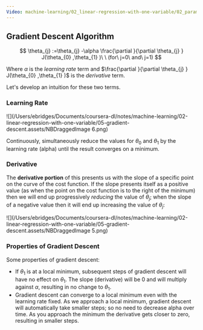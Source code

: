 ```yaml
---
Video: machine-learning/02_linear-regression-with-one-variable/02_parameter-learning/03_gradient-descent-intuition.mp4
---
```


## Gradient Descent Algorithm

$$
\theta_{j} :=\theta_{j} -\alpha \frac{\partial }{\partial \theta_{j} } J(\theta_{0} ,\theta_{1} )\  \  (for\  j=0\  and\  j=1)
$$

Where $\alpha$ is the _learning rate_ term and $\frac{\partial }{\partial \theta_{j} } J(\theta_{0} ,\theta_{1} )$ is the _derivative_ term.

Let's develop an intuition for these two terms.

### Learning Rate

![](/Users/ebridges/Documents/coursera-dl/notes/machine-learning/02-linear-regression-with-one-variable/05-gradient-descent.assets/NBDraggedImage 6.png)

Continuously, simultaneously reduce the values for $\theta_{0}$ and $\theta_{1}$ by the learning rate (alpha) until the result converges on a minimum.

### Derivative

The **derivative portion** of this presents us with the slope of a specific point on the curve of the cost function.  If the slope presents itself as a positive value (as when the point on the cost function is to the right of the minimum) then we will end up progressively *reducing* the value of $\theta_{j}$; when the slope of a negative value then it will end up increasing the value of $\theta_{j}$:

![](/Users/ebridges/Documents/coursera-dl/notes/machine-learning/02-linear-regression-with-one-variable/05-gradient-descent.assets/NBDraggedImage 5.png)

### Properties of Gradient Descent

Some properties of gradient descent:

* If $\theta_{1}$ is at a local minimum, subsequent steps of gradient descent will have no effect on $\theta_{1}$. The slope (derivative) will be 0 and will multiply against $\alpha$, resulting in no change to $\theta_{1}$.
* Gradient descent can converge to a local minimum even with the learning rate fixed.  As we approach a local minimum, gradient descent will automatically take smaller steps; so no need to decrease alpha over time. As you approach the minimum the derivative gets closer to zero, resulting in smaller steps.
